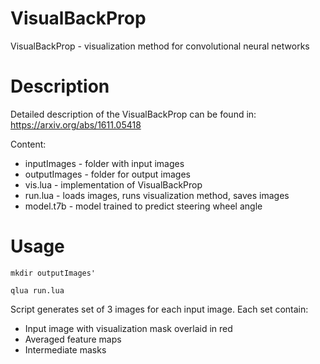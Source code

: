 # VisualBackProp
VisualBackProp - visualization method for convolutional neural networks

# Description
Detailed description of the VisualBackProp can be found in:
https://arxiv.org/abs/1611.05418

Content:

* inputImages - folder with input images
* outputImages - folder for output images
* vis.lua - implementation of VisualBackProp 
* run.lua - loads images, runs visualization method, saves images
* model.t7b - model trained to predict steering wheel angle

# Usage
`mkdir outputImages'`

`qlua run.lua`

Script generates set of 3 images for each input image. Each set contain:

* Input image with visualization mask overlaid in red
* Averaged feature maps
* Intermediate masks
